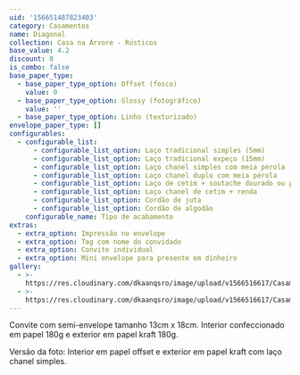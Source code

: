 ```yaml
---
uid: '156651487823403'
category: Casamentos
name: Diagonal
collection: Casa na Árvore - Rústicos
base_value: 4.2
discount: 0
is_combo: false
base_paper_type:
  - base_paper_type_option: Offset (fosco)
    value: 0
  - base_paper_type_option: Glossy (fotográfico)
    value: ''
  - base_paper_type_option: Linho (texturizado)
envelope_paper_type: []
configurables:
  - configurable_list:
      - configurable_list_option: Laço tradicional simples (5mm)
      - configurable_list_option: Laço tradicional expeço (15mm)
      - configurable_list_option: Laço chanel simples com meia pérola
      - configurable_list_option: Laço chanel duplo com meia pérola
      - configurable_list_option: Laço de cetim + soutache dourado ou prateado
      - configurable_list_option: Laço chanel de cetim + renda
      - configurable_list_option: Cordão de juta
      - configurable_list_option: Cordão de algodão
    configurable_name: Tipo de acabamento
extras:
  - extra_option: Impressão no envelope
  - extra_option: Tag com nome do convidado
  - extra_option: Convite individual
  - extra_option: Mini envelope para presente em dinheiro
gallery:
  - >-
    https://res.cloudinary.com/dkaanqsro/image/upload/v1566516617/Casamentos/Modelo_Diagonal_1_1_npgpyi.jpg
  - >-
    https://res.cloudinary.com/dkaanqsro/image/upload/v1566516617/Casamentos/Modelo_Diagonal_2_1_fgkvjc.jpg
---
```

Convite com semi-envelope tamanho 13cm x 18cm. Interior confeccionado em papel 180g e exterior em papel kraft 180g.

Versão da foto: Interior em papel offset e exterior em papel kraft com laço chanel simples.
